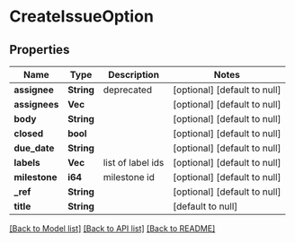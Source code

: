 # CreateIssueOption

## Properties
Name | Type | Description | Notes
------------ | ------------- | ------------- | -------------
**assignee** | **String** | deprecated | [optional] [default to null]
**assignees** | **Vec<String>** |  | [optional] [default to null]
**body** | **String** |  | [optional] [default to null]
**closed** | **bool** |  | [optional] [default to null]
**due_date** | **String** |  | [optional] [default to null]
**labels** | **Vec<i64>** | list of label ids | [optional] [default to null]
**milestone** | **i64** | milestone id | [optional] [default to null]
**_ref** | **String** |  | [optional] [default to null]
**title** | **String** |  | [default to null]

[[Back to Model list]](../README.md#documentation-for-models) [[Back to API list]](../README.md#documentation-for-api-endpoints) [[Back to README]](../README.md)


